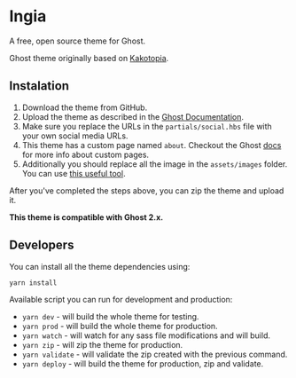 Ingia
==

A free, open source theme for Ghost.

Ghost theme originally based on [Kakotopia](https://en.wiktionary.org/wiki/kakotopia).

Instalation
--

1. Download the theme from GitHub.
2. Upload the theme as described in the [Ghost Documentation](https://docs.ghost.org/concepts/config/).
3. Make sure you replace the URLs in the `partials/social.hbs` file with your own social media URLs.
4. This theme has a custom page named `about`. Checkout the Ghost [docs](https://docs.ghost.org/api/handlebars-themes/context/page/#templates) for more info about custom pages.
5. Additionally you should replace all the image in the `assets/images` folder. You can use [this useful tool](http://realfavicongenerator.net/).

After you've completed the steps above, you can zip the theme and upload it.

**This theme is compatible with Ghost 2.x.**

Developers
--

You can install all the theme dependencies using:

```
yarn install
```

Available script you can run for development and production:

* `yarn dev` - will build the whole theme for testing.
* `yarn prod` - will build the whole theme for production.
* `yarn watch` - will watch for any sass file modifications and will build.
* `yarn zip` - will zip the theme for production.
* `yarn validate` - will validate the zip created with the previous command.
* `yarn deploy` - will build the theme for production, zip and validate.
